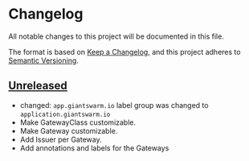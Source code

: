 # Changelog

All notable changes to this project will be documented in this file.

The format is based on [Keep a Changelog](https://keepachangelog.com/en/1.0.0/),
and this project adheres to [Semantic Versioning](https://semver.org/spec/v2.0.0.html).

## [Unreleased]

- changed: `app.giantswarm.io` label group was changed to `application.giantswarm.io`
- Make GatewayClass customizable.
- Make Gateway customizable.
- Add Issuer per Gateway.
- Add annotations and labels for the Gateways

[Unreleased]: https://github.com/giantswarm/gateway-api-config-app/tree/main
